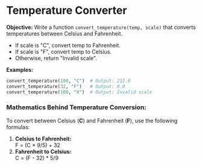 # Temperature Converter

**Objective:** Write a function `convert_temperature(temp, scale)` that converts temperatures between Celsius and Fahrenheit.

- If scale is "C", convert temp to Fahrenheit.
- If scale is "F", convert temp to Celsius.
- Otherwise, return "Invalid scale".

**Examples:**
```python
convert_temperature(100, "C")  # Output: 212.0
convert_temperature(32, "F")   # Output: 0.0
convert_temperature(100, "X")  # Output: Invalid scale
```
### Mathematics Behind Temperature Conversion:
To convert between Celsius (**C**) and Fahrenheit (**F**), use the following formulas:

1. **Celsius to Fahrenheit:**  
   F = (C * 9/5) + 32
2. **Fahrenheit to Celsius:**  
   C = (F - 32) * 5/9

​
 
